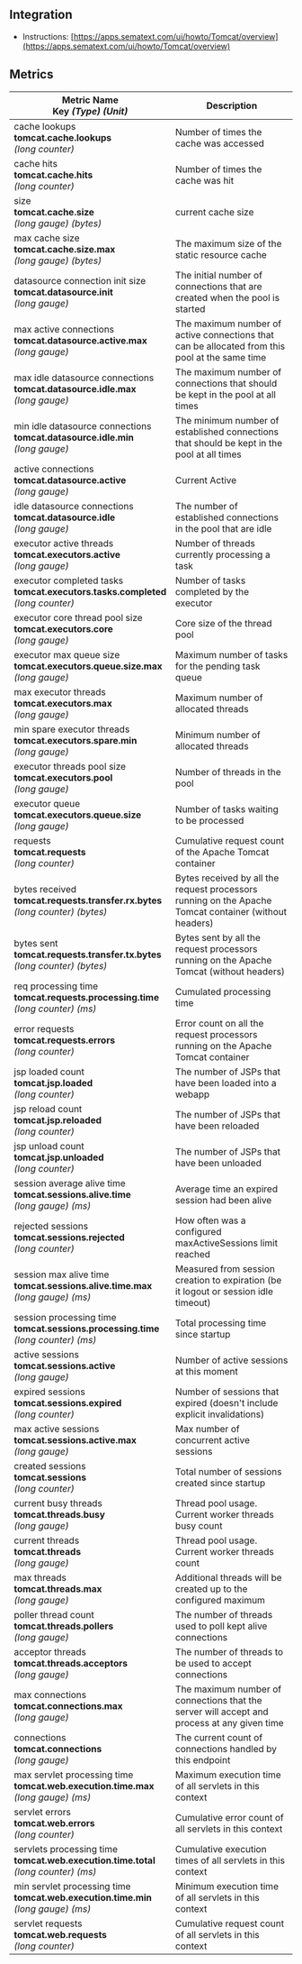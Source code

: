 ## Integration

- Instructions: [https://apps.sematext.com/ui/howto/Tomcat/overview](https://apps.sematext.com/ui/howto/Tomcat/overview)

## Metrics

Metric Name<br> Key *(Type)* *(Unit)*                                                        |  Description
---------------------------------------------------------------------------------------------|------------------------------------------------------------------------------------------------------------
cache lookups<br>**tomcat.cache.lookups** <br>*(long counter)*                               |  Number of times the cache was accessed
cache hits<br>**tomcat.cache.hits** <br>*(long counter)*                                     |  Number of times the cache was hit
size<br>**tomcat.cache.size** <br>*(long gauge)* *(bytes)*                                   |  current cache size
max cache size<br>**tomcat.cache.size.max** <br>*(long gauge)* *(bytes)*                     |  The maximum size of the static resource cache
datasource connection init size<br>**tomcat.datasource.init** <br>*(long gauge)*             |  The initial number of connections that are created when the pool is started
max active connections<br>**tomcat.datasource.active.max** <br>*(long gauge)*                |  The maximum number of active connections that can be allocated from this pool at the same time
max idle datasource connections<br>**tomcat.datasource.idle.max** <br>*(long gauge)*         |  The maximum number of connections that should be kept in the pool at all times
min idle datasource connections<br>**tomcat.datasource.idle.min** <br>*(long gauge)*         |  The minimum number of established connections that should be kept in the pool at all times
active connections<br>**tomcat.datasource.active** <br>*(long gauge)*                        |  Current Active
idle datasource connections<br>**tomcat.datasource.idle** <br>*(long gauge)*                 |  The number of established connections in the pool that are idle
executor active threads<br>**tomcat.executors.active** <br>*(long gauge)*                    |  Number of threads currently processing a task
executor completed tasks<br>**tomcat.executors.tasks.completed** <br>*(long counter)*        |  Number of tasks completed by the executor
executor core thread pool size<br>**tomcat.executors.core** <br>*(long gauge)*               |  Core size of the thread pool
executor max queue size<br>**tomcat.executors.queue.size.max** <br>*(long gauge)*            |  Maximum number of tasks for the pending task queue
max executor threads<br>**tomcat.executors.max** <br>*(long gauge)*                          |  Maximum number of allocated threads
min spare executor threads<br>**tomcat.executors.spare.min** <br>*(long gauge)*              |  Minimum number of allocated threads
executor threads pool size<br>**tomcat.executors.pool** <br>*(long gauge)*                   |  Number of threads in the pool
executor queue<br>**tomcat.executors.queue.size** <br>*(long gauge)*                         |  Number of tasks waiting to be processed
requests<br>**tomcat.requests** <br>*(long counter)*                                         |  Cumulative request count of the Apache Tomcat container
bytes received<br>**tomcat.requests.transfer.rx.bytes** <br>*(long counter)* *(bytes)*       |  Bytes received by all the request processors running on the Apache Tomcat container (without headers)
bytes sent<br>**tomcat.requests.transfer.tx.bytes** <br>*(long counter)* *(bytes)*           |  Bytes sent by all the request processors running on the Apache Tomcat (without headers)
req processing time<br>**tomcat.requests.processing.time** <br>*(long counter)* *(ms)*       |  Cumulated processing time
error requests<br>**tomcat.requests.errors** <br>*(long counter)*                            |  Error count on all the request processors running on the Apache Tomcat container
jsp loaded count<br>**tomcat.jsp.loaded** <br>*(long counter)*                               |  The number of JSPs that have been loaded into a webapp
jsp reload count<br>**tomcat.jsp.reloaded** <br>*(long counter)*                             |  The number of JSPs that have been reloaded
jsp unload count<br>**tomcat.jsp.unloaded** <br>*(long counter)*                             |  The number of JSPs that have been unloaded
session average alive time<br>**tomcat.sessions.alive.time** <br>*(long gauge)* *(ms)*       |  Average time an expired session had been alive
rejected sessions<br>**tomcat.sessions.rejected** <br>*(long counter)*                       |  How often was a configured maxActiveSessions limit reached
session max alive time<br>**tomcat.sessions.alive.time.max** <br>*(long gauge)* *(ms)*       |  Measured from session creation to expiration (be it logout or session idle timeout)
session processing time<br>**tomcat.sessions.processing.time** <br>*(long counter)* *(ms)*   |  Total processing time since startup
active sessions<br>**tomcat.sessions.active** <br>*(long gauge)*                             |  Number of active sessions at this moment
expired sessions<br>**tomcat.sessions.expired** <br>*(long counter)*                         |  Number of sessions that expired (doesn't include explicit invalidations)
max active sessions<br>**tomcat.sessions.active.max** <br>*(long gauge)*                     |  Max number of concurrent active sessions
created sessions<br>**tomcat.sessions** <br>*(long counter)*                                 |  Total number of sessions created since startup
current busy threads<br>**tomcat.threads.busy** <br>*(long gauge)*                           |  Thread pool usage. Current worker threads busy count
current threads<br>**tomcat.threads** <br>*(long gauge)*                                     |  Thread pool usage. Current worker threads count
max threads<br>**tomcat.threads.max** <br>*(long gauge)*                                     |  Additional threads will be created up to the configured maximum
poller thread count<br>**tomcat.threads.pollers** <br>*(long gauge)*                         |  The number of threads used to poll kept alive connections
acceptor threads<br>**tomcat.threads.acceptors** <br>*(long gauge)*                          |  The number of threads to be used to accept connections
max connections<br>**tomcat.connections.max** <br>*(long gauge)*                             |  The maximum number of connections that the server will accept and process at any given time
connections<br>**tomcat.connections** <br>*(long gauge)*                                     |  The current count of connections handled by this endpoint
max servlet processing time<br>**tomcat.web.execution.time.max** <br>*(long gauge)* *(ms)*   |  Maximum execution time of all servlets in this context
servlet errors<br>**tomcat.web.errors** <br>*(long counter)*                                 |  Cumulative error count of all servlets in this context
servlets processing time<br>**tomcat.web.execution.time.total** <br>*(long counter)* *(ms)*  |  Cumulative execution times of all servlets in this context
min servlet processing time<br>**tomcat.web.execution.time.min** <br>*(long gauge)* *(ms)*   |  Minimum execution time of all servlets in this context
servlet requests<br>**tomcat.web.requests** <br>*(long counter)*                             |  Cumulative request count of all servlets in this context